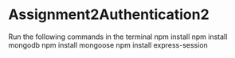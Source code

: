 # Assignment2Authentication2
Run the following commands in the terminal
npm install
npm install mongodb
npm install mongoose
npm install express-session
